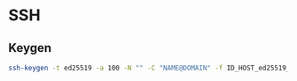 # SSH
## Keygen
```bash
ssh-keygen -t ed25519 -a 100 -N "" -C "NAME@DOMAIN" -f ID_HOST_ed25519_key
```
<!--stackedit_data:
eyJoaXN0b3J5IjpbMjA1ODE4MDI3NiwtMjExMDAyNjA4OCw3Mz
A5OTgxMTZdfQ==
-->